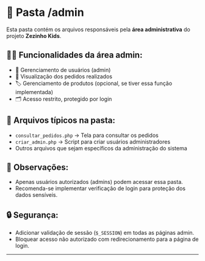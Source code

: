 # 📂 Pasta /admin

Esta pasta contém os arquivos responsáveis pela **área administrativa** do projeto **Zezinho Kids**.

## 👩‍💻 Funcionalidades da área admin:
- 🔐 Gerenciamento de usuários (admin)
- 🛒 Visualização dos pedidos realizados
- 🏷️ Gerenciamento de produtos (opcional, se tiver essa função implementada)
- 🗂️ Acesso restrito, protegido por login

## 📄 Arquivos típicos na pasta:
- `consultar_pedidos.php` → Tela para consultar os pedidos
- `criar_admin.php` → Script para criar usuários administradores
- Outros arquivos que sejam específicos da administração do sistema

## 🚩 Observações:
- Apenas usuários autorizados (admins) podem acessar essa pasta.
- Recomenda-se implementar verificação de login para proteção dos dados sensíveis.

## 🔒 Segurança:
- Adicionar validação de sessão (`$_SESSION`) em todas as páginas admin.
- Bloquear acesso não autorizado com redirecionamento para a página de login.

---
